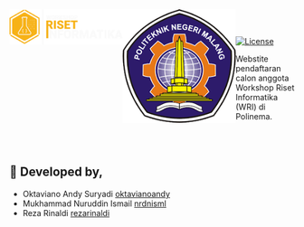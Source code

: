 <img src="https://github.com/rezarinaldi/registrasi-calon-wri/raw/main/kode/dashboard/dists/images/wri2.png" width="200px" align="left"/>
<img src="https://github.com/rezarinaldi/registrasi-calon-wri/raw/main/kode/dashboard/dists/images/logo-polinema.png" width="200px" align="left"/>
<br><br>
<p align="left">
  <a href="https://packagist.org/packages/laravel/framework"><img src="https://poser.pugx.org/laravel/framework/license.svg" alt="License"></a>
<p>Webstite pendaftaran calon anggota Workshop Riset Informatika (WRI) di Polinema.</p>
<br><br>
</p>

## 🥼 Developed by,

- Oktaviano Andy Suryadi [oktavianoandy](https://github.com/oktavianoandy)
- Mukhammad Nuruddin Ismail [nrdnisml](https://github.com/nrdnisml)
- Reza Rinaldi [rezarinaldi](https://github.com/rezarinaldi)
